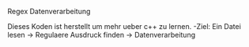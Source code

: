Regex Datenverarbeitung

Dieses Koden ist herstellt um mehr ueber c++ zu lernen.
-Ziel: Ein Datei lesen -> Regulaere Ausdruck finden -> Datenverarbeitung
